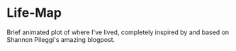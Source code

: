 # Life-Map
Brief animated plot of where I've lived, completely inspired by and based on Shannon Pileggi's amazing blogpost. 
